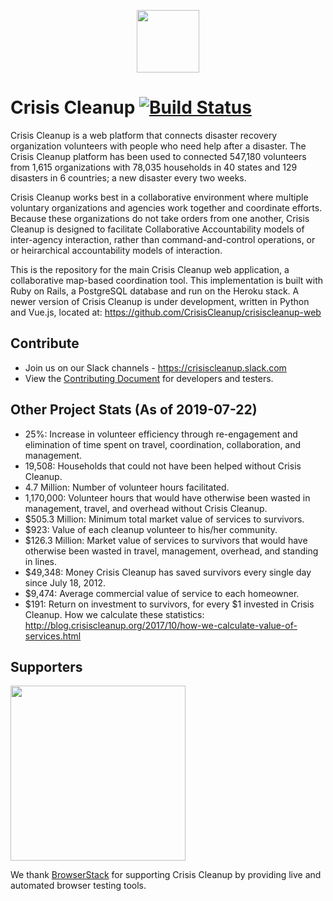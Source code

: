 <p align="center"><a href="https://www.crisiscleanup.org" target="_blank"><img width="100"src="https://www.crisiscleanup.org/assets/ccu-logo-balloons-353e457afd4f92da5df63e398a3688da.png"></a></p>

# Crisis Cleanup [![Build Status](https://circleci.com/gh/CrisisCleanup/crisiscleanup.png?style=shield)](https://circleci.com/gh/crisiscleanup/crisiscleanup)

Crisis Cleanup is a web platform that connects disaster recovery organization volunteers with people who need help after a disaster. The Crisis Cleanup platform has been used to connected 547,180 volunteers from 1,615 organizations with 78,035 households in 40 states and 129 disasters in 6 countries; a new disaster every two weeks.

Crisis Cleanup works best in a collaborative environment where multiple voluntary organizations and agencies work together and coordinate efforts. Because these organizations do not take orders from one another, Crisis Cleanup is designed to facilitate Collaborative Accountability models of inter-agency interaction, rather than command-and-control operations, or or heirarchical accountability models of interaction. 

This is the repository for the main Crisis Cleanup web application, a collaborative map-based coordination tool. This implementation is built with Ruby on Rails, a PostgreSQL database and run on the Heroku stack. A newer version of Crisis Cleanup is under development, written in Python and Vue.js, located at: https://github.com/CrisisCleanup/crisiscleanup-web

## Contribute

- Join us on our Slack channels - https://crisiscleanup.slack.com
- View the [Contributing Document](./CONTRIBUTING.md) for developers and testers.

Other Project Stats (As of 2019-07-22)
-------------

 - 25%: Increase in volunteer efficiency through re-engagement and elimination of time spent on travel, coordination, collaboration, and management.
 - 19,508: Households that could not have been helped without Crisis Cleanup.
 - 4.7 Million: Number of volunteer hours facilitated.
 - 1,170,000: Volunteer hours that would have otherwise been wasted in management, travel, and overhead without Crisis Cleanup.
 - $505.3 Million: Minimum total market value of services to survivors.
 - $923: Value of each cleanup volunteer to his/her community.
 - $126.3 Million: Market value of services to survivors that would have otherwise been wasted in travel, management, overhead, and standing in lines.
 - $49,348: Money Crisis Cleanup has saved survivors every single day since July 18, 2012.
 - $9,474: Average commercial value of service to each homeowner.
 - $191: Return on investment to survivors, for every $1 invested in Crisis Cleanup.
How we calculate these statistics: http://blog.crisiscleanup.org/2017/10/how-we-calculate-value-of-services.html

## Supporters
<img src="http://www.browserstack.com/images/layout/browserstack-logo-600x315.png" width="280"/>

We thank [BrowserStack](http://www.browserstack.com) for supporting Crisis Cleanup by providing live and automated browser testing tools.
